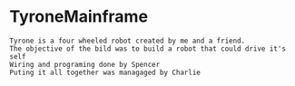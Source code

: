 # TyroneMainframe

    Tyrone is a four wheeled robot created by me and a friend.
    The objective of the bild was to build a robot that could drive it's self
    Wiring and programing done by Spencer
    Puting it all together was managaged by Charlie
